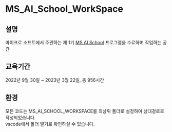 # MS_AI_School_WorkSpace

## 설명
마이크로 소프트에서 주관하는 제 1기 [MS AI School](https://msaischool.kr/?fbclid=IwAR0XSSyebboZMI6HnVXI9mqLEk-jAo2kAZB0zdBI0ncgkZKXB8Bf4B-QeYg) 프로그램을 수료하며 작업하는 공간

## 교육기간
2022년 9월 30일 ~ 2023년 3월 22일, 총 956시간

## 환경
모든 코드는 MS_AI_SCHOOL_WORKSPACE를 최상위 폴더로 설정하여 상대경로로 작성되었습니다.  
vscode에서 폴더 열기로 확인하실 수 있습니다.